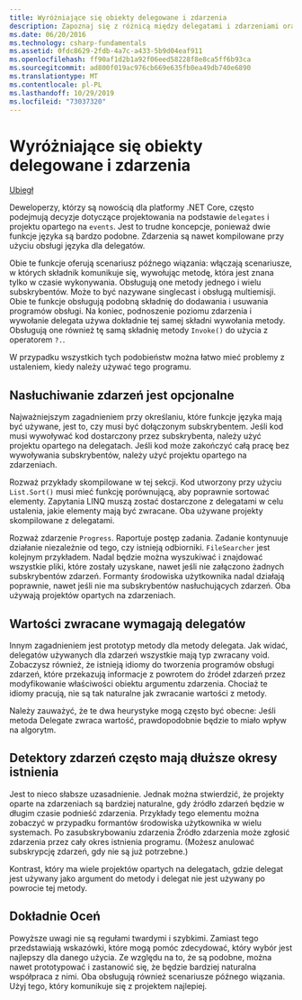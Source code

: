 ```yaml
---
title: Wyróżniające się obiekty delegowane i zdarzenia
description: Zapoznaj się z różnicą między delegatami i zdarzeniami oraz kiedy korzystać z każdej z tych funkcji platformy .NET Core.
ms.date: 06/20/2016
ms.technology: csharp-fundamentals
ms.assetid: 0fdc8629-2fdb-4a7c-a433-5b9d04eaf911
ms.openlocfilehash: ff90af1d2b1a92f06eed58228f8e8ca5ff6b93ca
ms.sourcegitcommit: ad800f019ac976cb669e635fb0ea49db740e6890
ms.translationtype: MT
ms.contentlocale: pl-PL
ms.lasthandoff: 10/29/2019
ms.locfileid: "73037320"
---
```

# <a name="distinguishing-delegates-and-events"></a>Wyróżniające się obiekty delegowane i zdarzenia

[Ubiegł](modern-events.md)

Deweloperzy, którzy są nowością dla platformy .NET Core, często podejmują decyzje dotyczące projektowania na podstawie `delegates` i projektu opartego na `events`. Jest to trudne koncepcje, ponieważ dwie funkcje języka są bardzo podobne. Zdarzenia są nawet kompilowane przy użyciu obsługi języka dla delegatów. 

Obie te funkcje oferują scenariusz późnego wiązania: włączają scenariusze, w których składnik komunikuje się, wywołując metodę, która jest znana tylko w czasie wykonywania. Obsługują one metody jednego i wielu subskrybentów. Może to być nazywane singlecast i obsługą multiemisji. Obie te funkcje obsługują podobną składnię do dodawania i usuwania programów obsługi. Na koniec, podnoszenie poziomu zdarzenia i wywołanie delegata używa dokładnie tej samej składni wywołania metody. Obsługują one również tę samą składnię metody `Invoke()` do użycia z operatorem `?.`.

W przypadku wszystkich tych podobieństw można łatwo mieć problemy z ustaleniem, kiedy należy używać tego programu.

## <a name="listening-to-events-is-optional"></a>Nasłuchiwanie zdarzeń jest opcjonalne

Najważniejszym zagadnieniem przy określaniu, które funkcje języka mają być używane, jest to, czy musi być dołączonym subskrybentem. Jeśli kod musi wywoływać kod dostarczony przez subskrybenta, należy użyć projektu opartego na delegatach. Jeśli kod może zakończyć całą pracę bez wywoływania subskrybentów, należy użyć projektu opartego na zdarzeniach. 

Rozważ przykłady skompilowane w tej sekcji. Kod utworzony przy użyciu `List.Sort()` musi mieć funkcję porównującą, aby poprawnie sortować elementy. Zapytania LINQ muszą zostać dostarczone z delegatami w celu ustalenia, jakie elementy mają być zwracane. Oba używane projekty skompilowane z delegatami.

Rozważ zdarzenie `Progress`. Raportuje postęp zadania.
Zadanie kontynuuje działanie niezależnie od tego, czy istnieją odbiorniki.
`FileSearcher` jest kolejnym przykładem. Nadal będzie można wyszukiwać i znajdować wszystkie pliki, które zostały uzyskane, nawet jeśli nie załączono żadnych subskrybentów zdarzeń.
Formanty środowiska użytkownika nadal działają poprawnie, nawet jeśli nie ma subskrybentów nasłuchujących zdarzeń. Oba używają projektów opartych na zdarzeniach.

## <a name="return-values-require-delegates"></a>Wartości zwracane wymagają delegatów

Innym zagadnieniem jest prototyp metody dla metody delegata. Jak widać, delegatów używanych dla zdarzeń wszystkie mają typ zwracany void. Zobaczysz również, że istnieją idiomy do tworzenia programów obsługi zdarzeń, które przekazują informacje z powrotem do źródeł zdarzeń przez modyfikowanie właściwości obiektu argumentu zdarzenia. Chociaż te idiomy pracują, nie są tak naturalne jak zwracanie wartości z metody.

Należy zauważyć, że te dwa heurystyke mogą często być obecne: Jeśli metoda Delegate zwraca wartość, prawdopodobnie będzie to miało wpływ na algorytm.

## <a name="event-listeners-often-have-longer-lifetimes"></a>Detektory zdarzeń często mają dłuższe okresy istnienia 

Jest to nieco słabsze uzasadnienie. Jednak można stwierdzić, że projekty oparte na zdarzeniach są bardziej naturalne, gdy źródło zdarzeń będzie w długim czasie podnieść zdarzenia. Przykłady tego elementu można zobaczyć w przypadku formantów środowiska użytkownika w wielu systemach. Po zasubskrybowaniu zdarzenia Źródło zdarzenia może zgłosić zdarzenia przez cały okres istnienia programu.
(Możesz anulować subskrypcję zdarzeń, gdy nie są już potrzebne.)

Kontrast, który ma wiele projektów opartych na delegatach, gdzie delegat jest używany jako argument do metody i delegat nie jest używany po powrocie tej metody.

## <a name="evaluate-carefully"></a>Dokładnie Oceń

Powyższe uwagi nie są regułami twardymi i szybkimi. Zamiast tego przedstawiają wskazówki, które mogą pomóc zdecydować, który wybór jest najlepszy dla danego użycia. Ze względu na to, że są podobne, można nawet prototypować i zastanowić się, że będzie bardziej naturalna współpraca z nimi. Oba obsługują również scenariusze późnego wiązania. Użyj tego, który komunikuje się z projektem najlepiej.
